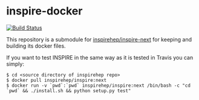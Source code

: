 # inspire-docker
[![Build Status](https://travis-ci.org/inspirehep/inspire-docker.svg?branch=master "Build Status")](https://travis-ci.org/inspirehep/inspire-docker/branches?branch=master)

This repository is a submodule for [inspirehep/inspire-next](https://www.github.com/inspirehep/inspire-next) for keeping and building its docker files.

If you want to test INSPIRE in the same way as it is tested in Travis you can simply:
```
$ cd <source directory of inspirehep repo>
$ docker pull inspirehep/inspire:next
$ docker run -v `pwd`:`pwd` inspirehep/inspire:next /bin/bash -c "cd `pwd` && ./install.sh && python setup.py test"
```
